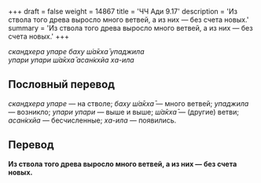 +++
draft = false
weight = 14867
title = 'ЧЧ Ади 9.17'
description = 'Из ствола того древа выросло много ветвей, а из них — без счета новых.'
summary = 'Из ствола того древа выросло много ветвей, а из них — без счета новых.'
+++

_скандхера упаре баху ш́а̄кха̄ упаджила  
упари упари ш́а̄кха̄ асан̇кхйа ха-ила_

## Пословный перевод

_скандхера_ _упаре_ — на стволе; _баху_ _ш́а̄кха̄_ — много ветвей; _упаджила_ — возникло; _упари_ _упари_ — выше и выше; _ш́а̄кха̄_ — (другие) ветви; _асан̇кхйа_ — бесчисленные; _ха_\-_ила_ — появились.

## Перевод

**Из ствола того древа выросло много ветвей, а из них — без счета новых.**
